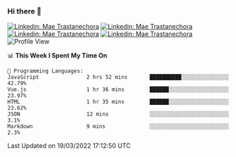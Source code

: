 ### Hi there 👋

[![Linkedin: Mae Trastanechora](https://img.shields.io/badge/-trastanechora-blue?style=flat&logo=Linkedin&logoColor=white&link=https://www.linkedin.com/in/trastanechora/)](https://www.linkedin.com/in/trastanechora/)
[![Linkedin: Mae Trastanechora](https://img.shields.io/badge/-trastanechora-DD2A7B?style=flat&logo=Instagram&logoColor=white&link=https://www.instagram.com/trastanechora/)](https://www.instagram.com/trastanechora/)
[![Linkedin: Mae Trastanechora](https://img.shields.io/badge/-trastanechora-08a0e9?style=flat&logo=Twitter&logoColor=white&link=https://twitter.com/trastanechora)](https://twitter.com/trastanechora)
[![Linkedin: Mae Trastanechora](https://img.shields.io/badge/-trastanechora-333333?style=flat&logo=Github&logoColor=white&link=https://github.com/trastanechora)](https://github.com/trastanechora)
![Profile View](https://visitor-badge.laobi.icu/badge?page_id=trastanechora.visitor-badge)

<!--START_SECTION:waka-->
📊 **This Week I Spent My Time On** 

```text
💬 Programming Languages: 
JavaScript               2 hrs 52 mins       ██████████░░░░░░░░░░░░░░░   42.79% 
Vue.js                   1 hr 36 mins        ██████░░░░░░░░░░░░░░░░░░░   23.97% 
HTML                     1 hr 35 mins        ██████░░░░░░░░░░░░░░░░░░░   23.62% 
JSON                     12 mins             ░░░░░░░░░░░░░░░░░░░░░░░░░   3.1% 
Markdown                 9 mins              ░░░░░░░░░░░░░░░░░░░░░░░░░   2.3%

```


 Last Updated on 19/03/2022 17:12:50 UTC
<!--END_SECTION:waka-->

<!--
**trastanechora/trastanechora** is a ✨ _special_ ✨ repository because its `README.md` (this file) appears on your GitHub profile.

Here are some ideas to get you started:

- 🔭 I’m currently working on ...
- 🌱 I’m currently learning ...
- 👯 I’m looking to collaborate on ...
- 🤔 I’m looking for help with ...
- 💬 Ask me about ...
- 📫 How to reach me: ...
- 😄 Pronouns: ...
- ⚡ Fun fact: ...
-->
